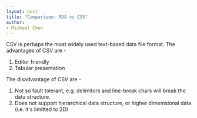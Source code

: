 ```yaml
---
layout: post
title: "Comparison: RDA vs CSV"
author:
- Michael Chen
---
```


CSV is perhaps the most widely used text-based data file format. The advantages of CSV are - 

1. Editor friendly
2. Tabular presentation

The disadvantage of CSV are - 
1. Not so fault tolerant, e.g. delimitors and line-break chars will break the data structure.
2. Does not support hierarchical data structure, or higher dimemsional data (i.e. it's limitted to 2D)
